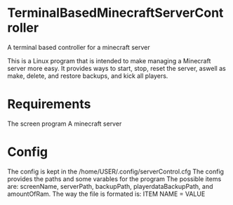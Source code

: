 # TerminalBasedMinecraftServerController
A terminal based controller for a minecraft server

This is a Linux program that is intended to make managing a Minecraft server more easy.
It provides ways to start, stop, reset the server, aswell as make, delete, and restore backups, and kick all players.

# Requirements
The screen program
A minecraft server

# Config
The config is kept in the /home/USER/.config/serverControl.cfg
The config provides the paths and some varables for the program
The possible items are: screenName, serverPath, backupPath, playerdataBackupPath, and amountOfRam.
The way the file is formated is:
ITEM NAME = VALUE

